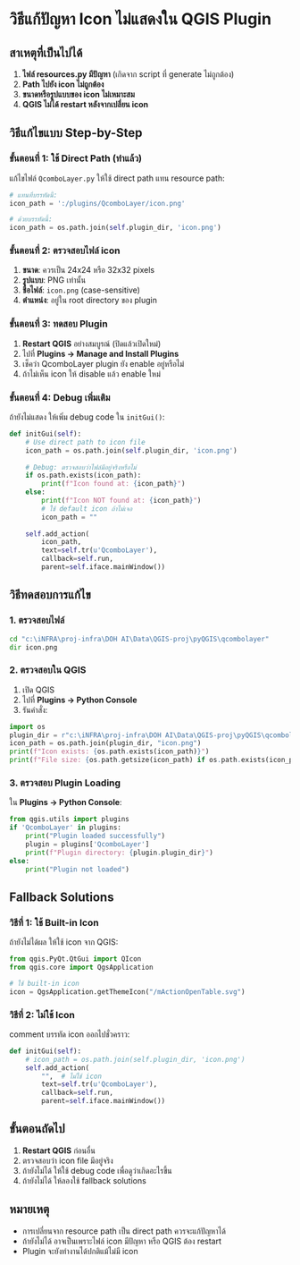# วิธีแก้ปัญหา Icon ไม่แสดงใน QGIS Plugin

## สาเหตุที่เป็นไปได้

1. **ไฟล์ resources.py มีปัญหา** (เกิดจาก script ที่ generate ไม่ถูกต้อง)
2. **Path ไปยัง icon ไม่ถูกต้อง**
3. **ขนาดหรือรูปแบบของ icon ไม่เหมาะสม**
4. **QGIS ไม่ได้ restart หลังจากเปลี่ยน icon**

## วิธีแก้ไขแบบ Step-by-Step

### ขั้นตอนที่ 1: ใช้ Direct Path (ทำแล้ว)
แก้ไขไฟล์ `QcomboLayer.py` ให้ใช้ direct path แทน resource path:

```python
# แทนที่บรรทัดนี้:
icon_path = ':/plugins/QcomboLayer/icon.png'

# ด้วยบรรทัดนี้:
icon_path = os.path.join(self.plugin_dir, 'icon.png')
```

### ขั้นตอนที่ 2: ตรวจสอบไฟล์ icon
1. **ขนาด**: ควรเป็น 24x24 หรือ 32x32 pixels
2. **รูปแบบ**: PNG เท่านั้น
3. **ชื่อไฟล์**: `icon.png` (case-sensitive)
4. **ตำแหน่ง**: อยู่ใน root directory ของ plugin

### ขั้นตอนที่ 3: ทดสอบ Plugin
1. **Restart QGIS** อย่างสมบูรณ์ (ปิดแล้วเปิดใหม่)
2. ไปที่ **Plugins → Manage and Install Plugins**
3. เช็คว่า QcomboLayer plugin ยัง enable อยู่หรือไม่
4. ถ้าไม่เห็น icon ให้ disable แล้ว enable ใหม่

### ขั้นตอนที่ 4: Debug เพิ่มเติม
ถ้ายังไม่แสดง ให้เพิ่ม debug code ใน `initGui()`:

```python
def initGui(self):
    # Use direct path to icon file
    icon_path = os.path.join(self.plugin_dir, 'icon.png')
    
    # Debug: ตรวจสอบว่าไฟล์มีอยู่จริงหรือไม่
    if os.path.exists(icon_path):
        print(f"Icon found at: {icon_path}")
    else:
        print(f"Icon NOT found at: {icon_path}")
        # ใช้ default icon ถ้าไม่เจอ
        icon_path = ""
    
    self.add_action(
        icon_path,
        text=self.tr(u'QcomboLayer'),
        callback=self.run,
        parent=self.iface.mainWindow())
```

## วิธีทดสอบการแก้ไข

### 1. ตรวจสอบไฟล์
```cmd
cd "c:\iNFRA\proj-infra\DOH AI\Data\QGIS-proj\pyQGIS\qcombolayer"
dir icon.png
```

### 2. ตรวจสอบใน QGIS
1. เปิด QGIS
2. ไปที่ **Plugins → Python Console**
3. รันคำสั่ง:
```python
import os
plugin_dir = r"c:\iNFRA\proj-infra\DOH AI\Data\QGIS-proj\pyQGIS\qcombolayer"
icon_path = os.path.join(plugin_dir, "icon.png")
print(f"Icon exists: {os.path.exists(icon_path)}")
print(f"File size: {os.path.getsize(icon_path) if os.path.exists(icon_path) else 'N/A'} bytes")
```

### 3. ตรวจสอบ Plugin Loading
ใน **Plugins → Python Console**:
```python
from qgis.utils import plugins
if 'QcomboLayer' in plugins:
    print("Plugin loaded successfully")
    plugin = plugins['QcomboLayer']
    print(f"Plugin directory: {plugin.plugin_dir}")
else:
    print("Plugin not loaded")
```

## Fallback Solutions

### วิธีที่ 1: ใช้ Built-in Icon
ถ้ายังไม่ได้ผล ให้ใช้ icon จาก QGIS:
```python
from qgis.PyQt.QtGui import QIcon
from qgis.core import QgsApplication

# ใช้ built-in icon
icon = QgsApplication.getThemeIcon("/mActionOpenTable.svg")
```

### วิธีที่ 2: ไม่ใช้ Icon
comment บรรทัด icon ออกไปชั่วคราว:
```python
def initGui(self):
    # icon_path = os.path.join(self.plugin_dir, 'icon.png')
    self.add_action(
        "",  # ไม่ใช้ icon
        text=self.tr(u'QcomboLayer'),
        callback=self.run,
        parent=self.iface.mainWindow())
```

## ขั้นตอนถัดไป

1. **Restart QGIS** ก่อนอื่น
2. ตรวจสอบว่า icon file มีอยู่จริง
3. ถ้ายังไม่ได้ ให้ใช้ debug code เพื่อดูว่าเกิดอะไรขึ้น
4. ถ้ายังไม่ได้ ให้ลองใช้ fallback solutions

## หมายเหตุ

- การเปลี่ยนจาก resource path เป็น direct path ควรจะแก้ปัญหาได้
- ถ้ายังไม่ได้ อาจเป็นเพราะไฟล์ icon มีปัญหา หรือ QGIS ต้อง restart
- Plugin จะยังทำงานได้ปกติแม้ไม่มี icon
